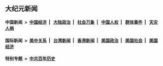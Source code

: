 ## 大纪元新闻

#### 中国新闻 &nbsp;>&nbsp; [中国经济](indexes/ncid283/README.md?05131245) &nbsp;| &nbsp; [大陆政治](indexes/ncid277/README.md?05131245) &nbsp;| &nbsp; [社会万象](indexes/ncid282/README.md?05131245) &nbsp;| &nbsp; [中国人权](indexes/ncid278/README.md?05131245) &nbsp;| &nbsp; [群体事件](indexes/ncid279/README.md?05131245) &nbsp;| &nbsp; [天灾人祸](indexes/ncid280/README.md?05131245)

#### 国际新闻 &nbsp;>&nbsp; [美中关系](indexes/nf1412576/README.md?05131245) &nbsp;| &nbsp; [台湾新闻](indexes/ncid1349361/README.md?05131245) &nbsp;| &nbsp; [香港新闻](indexes/ncid1349362/README.md?05131245) &nbsp;| &nbsp; [美国政治](indexes/ncid1078159/README.md?05131245) &nbsp;| &nbsp; [美国社会](indexes/ncid1078160/README.md?05131245) &nbsp;| &nbsp; [美国经济](indexes/ncid1078158/README.md?05131245)

#### 特别专题 &nbsp;>&nbsp; [中共百年历史](https://github.com/easy2view/epoch-special/blob/master/README.md?05131245)  
